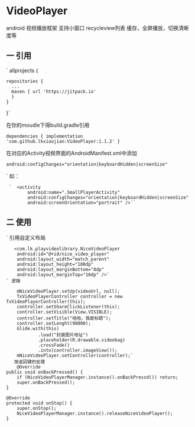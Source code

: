 # VideoPlayer
android 视频播放框架  支持小窗口  recycleview列表  缓存，全屏播放，切换清晰度等
## 一 引用


`  allprojects {

    repositories {
      ...
      maven { url 'https://jitpack.io'
      }
    }
}`

在你的moudle下得build.gradle引用

`dependencies {
implementation 'com.github.lkxiaojian:VideoPlayer:1.1.2'
}`

在对应的Activity视频界面的AndroidManifest.xml中添加

``android:configChanges="orientation|keyboardHidden|screenSize"``

`
如：      
  
     `  <activity
            android:name=".SmallPlayerActivity"
            android:configChanges="orientation|keyboardHidden|screenSize"
            android:screenOrientation="portrait" />``
## 二 使用
  
`  引用自定义布局</br>

       <com.lk.playvideolibrary.NiceVideoPlayer
        android:id="@+id/nice_video_player"
        android:layout_width="match_parent"
        android:layout_height="180dp"
        android:layout_marginBottom="8dp"
        android:layout_marginTop="16dp" />`
    ` 逻辑

        mNiceVideoPlayer.setUp(videoUrl, null);
        TxVideoPlayerController controller = new TxVideoPlayerController(this);
        controller.setShareClickListener(this);
        controller.setVisible(View.VISIBLE);
        controller.setTitle("哈哈，我是标题");
        controller.setLenght(98000);
        Glide.with(this)
                .load("封面图片地址")
                .placeholder(R.drawable.videobag)
                .crossFade()
                .into(controller.imageView());
        mNiceVideoPlayer.setController(controller);`
       按返回键的处理
        @Override
    public void onBackPressed() {
        if (NiceVideoPlayerManager.instance().onBackPressd()) return;
        super.onBackPressed();
    }

    @Override
    protected void onStop() {
        super.onStop();
        NiceVideoPlayerManager.instance().releaseNiceVideoPlayer();
    }
    
    
        
